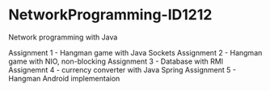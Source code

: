 # NetworkProgramming-ID1212
Network programming with Java


Assignment 1 - Hangman game with Java Sockets
Assignment 2 - Hangman game with NIO, non-blocking 
Assignment 3 - Database with RMI
Assignemnt 4 - currency converter with Java Spring
Assignment 5 - Hangman Android implementaion
